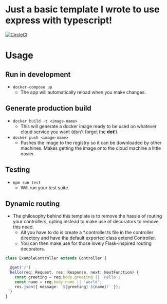 # Just a basic template I wrote to use express with typescript!

[![CircleCI](https://circleci.com/gh/pringon/express-typescript.svg?style=svg)](https://circleci.com/gh/pringon/express-typescript)

# Usage

## Run in development

- ```docker-compose up```
  - The app will automatically reload when you make changes.

## Generate production build

- ```docker build -t <image-name> .```
  - This will generate a docker image ready to be used on whatever cloud service you want (don't forget the **dot**!).
- ```docker push <image-name>```
  - Pushes the image to the registry so it can be downloaded by other machines. Makes getting the image onto the cloud machine a little easier.

## Testing

- ```npm run test```
  - Will run your test suite.

## Dynamic routing

- The philosophy behind this template is to remove the hassle of routing your controllers, opting instead to make use of decorators to remove this need.
  - All you have to do is create a *.controller.ts file in the controller directory and have the default exported class extend Controller. 
  - You can then make use for those lovely Flask-inspired routing decorators.

```typescript
class ExampleController extends Controller {

  @get('/')
  hello(req: Request, res: Response, next: NextFunction) {
    const greeting = req.body.greeting || 'Hello';
    const name = req.body.name || 'world';
    res.json({ message: `${greeting} ${name}!` });
  }
}
```